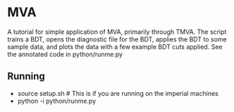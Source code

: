 # MVA

A tutorial for simple application of MVA, primarily through TMVA. The script trains a BDT, opens the diagnostic file for the BDT, applies the BDT to some sample data, and plots the data with a few example BDT cuts applied. See the annotated code in python/runme.py

## Running
  * source setup.sh # This is if you are running on the imperial machines
  * python -i python/runme.py
